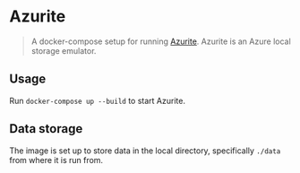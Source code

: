 # Azurite

> A docker-compose setup for running
> [Azurite](https://docs.microsoft.com/en-us/azure/storage/common/storage-use-azurite).
> Azurite is an Azure local storage emulator.

## Usage

Run `docker-compose up --build` to start Azurite.

## Data storage

The image is set up to store data in the local directory, specifically `./data`
from where it is run from.
